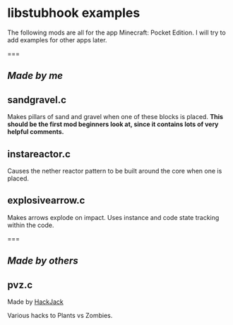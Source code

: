 # libstubhook examples #

The following mods are all for the app Minecraft: Pocket Edition.
I will try to add examples for other apps later.

===

## *Made by me* ##

## sandgravel.c ##
Makes pillars of sand and gravel when one of these blocks is
placed. **This should be the first mod beginners look at, since
it contains lots of very helpful comments.**

## instareactor.c ##
Causes the nether reactor pattern to be built around the core when
one is placed.

## explosivearrow.c ##
Makes arrows explode on impact. Uses instance and code state
tracking within the code.

===

## *Made by others* ##

## pvz.c ##
Made by [HackJack](https://github.com/iC0d3/libstubhook-example-pvz)

Various hacks to Plants vs Zombies.